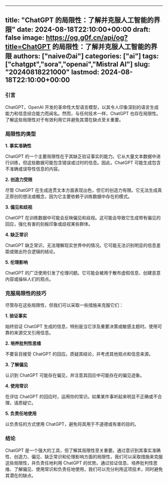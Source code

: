 
---
title: "ChatGPT 的局限性：了解并克服人工智能的界限"
date: 2024-08-18T22:10:00+00:00
draft: false
image: https://og.g0f.cn/api/og?title=ChatGPT 的局限性：了解并克服人工智能的界限
authors: ["naiveのai"]
categories: ["ai"]
tags: ["chatgpt","sora","openai","Mistral AI"]
slug: "20240818221000"
lastmod: 2024-08-18T22:10:00+00:00
---
### 引言

ChatGPT，OpenAI 开发的革命性大型语言模型，以其令人印象深刻的语言生成能力和信息综合能力而闻名。然而，与任何技术一样，ChatGPT 也存在局限性。了解这些局限性对于有效利用它并避免其潜在缺点至关重要。

### 局限性的类型

**1. 事实准确性**

ChatGPT 的一个主要局限性在于其缺乏验证事实的能力。它从大量文本数据中进行训练，但这些数据可能包含错误或过时的信息。因此，ChatGPT 可能生成包含不准确或误导性信息的内容。

**2. 创造力受限**

尽管 ChatGPT 在生成连贯文本方面表现出色，但它的创造力有限。它无法生成真正原创的想法或概念，因为它主要依赖于训练数据中存在的模式。

**3. 偏见和歧视**

ChatGPT 在训练数据中可能会反映偏见和歧视。这可能会导致它生成带有偏见的回应，强化有害的刻板印象或歧视某些群体。

**4. 缺乏常识**

ChatGPT 缺乏常识，无法理解现实世界中的情况。它可能无法识别明显的信息差距或做出符合逻辑的结论。

**5. 伦理影响**

ChatGPT 的广泛使用引发了伦理问题。它可能会被用于散布虚假信息、创建恶意内容或操纵人们的观点。

### 克服局限性的技巧

尽管存在这些局限性，但我们可以采取一些措施来克服它们：

**1. 验证事实**

始终验证 ChatGPT 生成的信息，特别是当它涉及重要决策或敏感主题时。使用可靠的来源交叉引用信息。

**2. 培养批判性思维**

不要盲目接受 ChatGPT 的回应。质疑其结论，并考虑其他观点和信息来源。

**3. 了解偏见**

认识到 ChatGPT 可能存在偏见，并注意其回应中可能存在的偏见迹象。

**4. 使用常识**

在评估 ChatGPT 的回应时，运用你的常识。如果某件事听起来明显不正确或不合理，请质疑它。

**5. 负责任地使用**

以负责任的方式使用 ChatGPT，避免将其用于不道德或有害的目的。

### 结论

ChatGPT 是一个强大的工具，但了解其局限性至关重要。通过意识到其事实准确性、创造力、偏见、缺乏常识和伦理影响方面的局限性，我们可以采取措施来克服这些局限性，并负责任地利用 ChatGPT 的优势。通过验证信息、培养批判性思维、了解偏见、使用常识和负责任地使用，我们可以充分利用这项技术，同时避免其潜在的缺点。